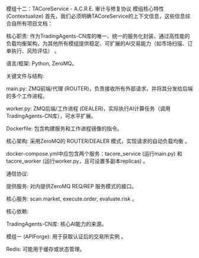 模组十二：TACoreService - A.C.R.E. 审计与修复协议
模组核心特性 (Contextualize)
首先，我们必须明确TACoreService的上下文信息，这些信息综合自所有项目文档：


核心职责: 作为TradingAgents-CN库的唯一、统一的服务化封装，通过高性能的负载均衡架构，为其他所有模组提供稳定、可扩展的AI交易能力（如市场扫描、订单执行、风险评估） 。

语言/框架: Python, ZeroMQ。

关键文件与结构:

main.py: ZMQ前端/代理 (ROUTER)，负责接收所有外部请求，并将其分发给后端的多个工作进程。

worker.py: ZMQ后端/工作进程 (DEALER)，实际执行AI计算任务（调用TradingAgents-CN库），可水平扩展。

Dockerfile: 包含构建服务和工作进程镜像的指令。


核心架构: 采用ZeroMQ的 ROUTER/DEALER 模式，实现请求的自动负载均衡 。

docker-compose.yml中应包含两个服务：tacore_service (运行main.py) 和 tacore_worker (运行worker.py，且可设置多副本replicas) 。

通信协议:

提供服务: 对内提供ZeroMQ REQ/REP 服务模式的接口。


核心服务: scan.market, execute.order, evaluate.risk 。

核心依赖:

TradingAgents-CN库: 核心AI能力的来源。


模组一 (APIForge): 用于获取认证后的交易所实例 。

Redis: 可能用于缓存或状态管理。
